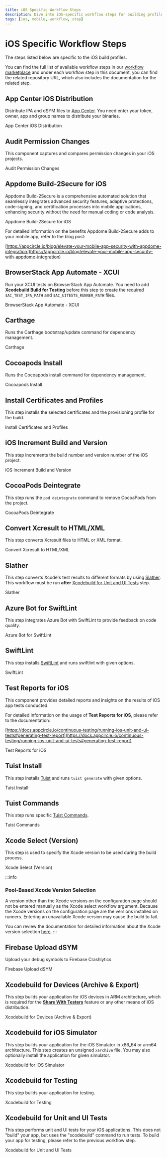 ```yaml
---
title: iOS Specific Workflow Steps
description: Dive into iOS-specific workflow steps for building profiles. Access our workflow marketplace for a comprehensive list.
tags: [ios, mobile, workflow, step]
---
```


# iOS Specific Workflow Steps

The steps listed below are specific to the iOS build profiles.

You can find the full list of available workflow steps in our [workflow marketplace](https://github.com/appcircleio/appcircle-workflow-components) and under each workflow step in this document, you can find the related repository URL, which also includes the documentation for the related step.

## App Center iOS Distribution

Distribute IPA and dSYM files to [App Center](https://appcenter.ms/). You need enter your token, owner, app and group names to distribute your binaries.

<ContentRef url="/workflows/ios-specific-workflow-steps/appcenter-ios-distribution">
    App Center iOS Distribution
</ContentRef>

## Audit Permission Changes

This component captures and compares permission changes in your iOS projects.

<ContentRef url="/workflows/ios-specific-workflow-steps/audit-permission-change">
    Audit Permission Changes
</ContentRef>

## Appdome Build-2Secure for iOS

Appdome Build-2Secure is a comprehensive automated solution that seamlessly integrates advanced security features, adaptive protections, code-signing, and certification processes into mobile applications, enhancing security without the need for manual coding or code analysis.

<ContentRef url="/workflows/ios-specific-workflow-steps/appdome-build-to-secure-for-ios">
    Appdome Build-2Secure for iOS
</ContentRef>

For detailed information on the benefits Appdome Build-2Secure adds to your mobile app, refer to the blog post:

[https://appcircle.io/blog/elevate-your-mobile-app-security-with-appdome-integration](https://appcircle.io/blog/elevate-your-mobile-app-security-with-appdome-integration)

## BrowserStack App Automate - XCUI

Run your XCUI tests on BrowserStack App Automate. You need to add **Xcodebuild Build for Testing** before this step to create the required `$AC_TEST_IPA_PATH` and `$AC_UITESTS_RUNNER_PATH` files.

<ContentRef url="/workflows/ios-specific-workflow-steps/browserstack-app-automation">
    BrowserStack App Automate - XCUI
</ContentRef>

## Carthage

Runs the Carthage bootstrap/update command for dependency management.

<ContentRef url="/workflows/ios-specific-workflow-steps/carthage">
    Carthage
</ContentRef>

## Cocoapods Install

Runs the Cocoapods install command for dependency management.

<ContentRef url="/workflows/ios-specific-workflow-steps/cocoapods-install">
    Cocoapods Install
</ContentRef>

## Install Certificates and Profiles

This step installs the selected certificates and the provisioning profile for the build.

<ContentRef url="/workflows/ios-specific-workflow-steps/install-certificates-provisions">
    Install Certificates and Profiles
</ContentRef>

## iOS Increment Build and Version

This step increments the build number and version number of the iOS project.

<ContentRef url="/workflows/ios-specific-workflow-steps/ios-increment-build-and-version-number">
    iOS Increment Build and Version
</ContentRef>

## CocoaPods Deintegrate

This step runs the `pod deintegrate` command to remove CocoaPods from the project.

<ContentRef url="/workflows/ios-specific-workflow-steps/cocoapods-deintegrate">
    CocoaPods Deintegrate
</ContentRef>

## Convert Xcresult to HTML/XML

This step converts Xcresult files to HTML or XML format.

<ContentRef url="/workflows/ios-specific-workflow-steps/convert-xcresult-to-xml-html">
    Convert Xcresult to HTML/XML
</ContentRef>

## Slather

This step converts Xcode's test results to different formats by using [Slather](https://github.com/SlatherOrg/slather/). This workflow must be run **after** [Xcodebuild for Unit and UI Tests](#xcodebuild-for-unit-and-ui-tests) step.

<ContentRef url="/workflows/ios-specific-workflow-steps/slather">
    Slather
</ContentRef>

## Azure Bot for SwiftLint

This step integrates Azure Bot with SwiftLint to provide feedback on code quality.

<ContentRef url="/workflows/ios-specific-workflow-steps/azure-bot-for-swiftlint">
    Azure Bot for SwiftLint
</ContentRef>

## SwiftLint

This step installs [SwiftLint](https://github.com/realm/SwiftLint/) and runs swiftlint with given options.

<ContentRef url="/workflows/ios-specific-workflow-steps/swiftlint">
    SwiftLint
</ContentRef>

## Test Reports for iOS

This component provides detailed reports and insights on the results of iOS app tests conducted.

For detailed information on the usage of **Test Reports for iOS**, please refer to the documentation:

[https://docs.appcircle.io/continuous-testing/running-ios-unit-and-ui-tests#generating-test-report](https://docs.appcircle.io/continuous-testing/running-ios-unit-and-ui-tests#generating-test-report)

<ContentRef url="/workflows/ios-specific-workflow-steps/test-reports-for-ios">
    Test Reports for iOS
</ContentRef>

## Tuist Install

This step installs [Tuist](https://tuist.io/) and runs `tuist generate` with given options.

<ContentRef url="/workflows/ios-specific-workflow-steps/tuist-install">
    Tuist Install
</ContentRef>

## Tuist Commands

This step runs specific [Tuist Commands](https://docs.tuist.io/en/cli/auth).

<ContentRef url="/workflows/ios-specific-workflow-steps/tuist-commands">
    Tuist Commands
</ContentRef>

## Xcode Select (Version)

This step is used to specify the Xcode version to be used during the build process.

<ContentRef url="/workflows/ios-specific-workflow-steps/xcode-select">
Xcode Select (Version)
</ContentRef>

:::info

### Pool-Based Xcode Version Selection

A version other than the Xcode versions on the configuration page should not be entered manually as the Xcode select workflow argument.
Because the Xcode versions on the configuration page are the versions installed on runners.
Entering an unavailable Xcode version may cause the build to fail.

You can review the documentation for detailed information about the Xcode version selection [here](/self-hosted-appcircle/self-hosted-runner/configure-runner/manage-pools/#pool-based-xcode-version-selection).
:::

## Firebase Upload dSYM

Upload your debug symbols to Firebase Crashlytics

<ContentRef url="/workflows/ios-specific-workflow-steps/firebase-upload-dsym">
    Firebase Upload dSYM
</ContentRef>

## Xcodebuild for Devices (Archive & Export)

This step builds your application for iOS devices in ARM architecture, which is required for the [**Share With Testers**](/testing-distribution/create-or-select-a-distribution-profile) feature or any other means of iOS distribution.

<ContentRef url="/workflows/ios-specific-workflow-steps/xcodebuild-for-devices">
    Xcodebuild for Devices (Archive & Export)
</ContentRef>

## Xcodebuild for iOS Simulator

This step builds your application for the iOS Simulator in x86_64 or arm64 architecture. This step creates an unsigned `xarchive` file. You may also optionally install the application for given simulator.

<ContentRef url="/workflows/ios-specific-workflow-steps/xcodebuild-for-ios-simulator">
    Xcodebuild for iOS Simulator
</ContentRef>

## Xcodebuild for Testing

This step builds your application for testing.

<ContentRef url="/workflows/ios-specific-workflow-steps/xcodebuild-for-testing">
    Xcodebuild for Testing
</ContentRef>

## Xcodebuild for Unit and UI Tests

This step performs unit and UI tests for your iOS applications. This does not "build" your app, but uses the "xcodebuild" command to run tests. To build your app for testing, please refer to the previous workflow step.

<ContentRef url="/workflows/ios-specific-workflow-steps/xcodebuild-for-unit-and-ui-test">
    Xcodebuild for Unit and UI Tests
</ContentRef>
